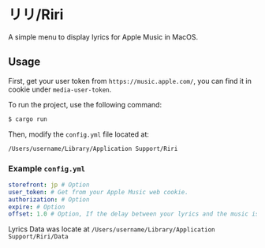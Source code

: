 # リリ/Riri

A simple menu to display lyrics for Apple Music in MacOS.

## Usage

First, get your user token from `https://music.apple.com/`, you can find it in cookie under `media-user-token`.

To run the project, use the following command:

```bash
$ cargo run
```

Then, modify the `config.yml` file located at:

```
/Users/username/Library/Application Support/Riri
```

### Example `config.yml`

```yaml
storefront: jp # Option
user_token: # Get from your Apple Music web cookie.
authorization: # Option
expire: # Option
offset: 1.0 # Option, If the delay between your lyrics and the music is too large, then you can adjust this.
```

Lyrics Data was locate at `/Users/username/Library/Application Support/Riri/Data`